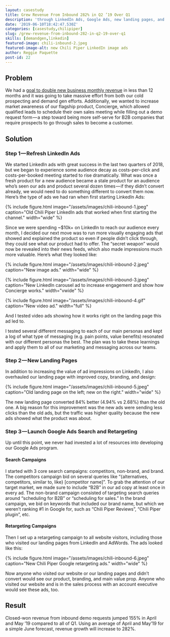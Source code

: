 ```yaml
---
layout: casestudy
title: Grew Revenue From Inbound 282% in Q2 ’19 Over Q1
description: 'through LinkedIn Ads, Google Ads, new landing pages, and more.'
date: '2019-06-10T18:42:47.530Z'
categories: [casestudy,chilipiper]
slug: /grew-revenue-from-inbound-282-in-q2-19-over-q1
skills: [demandgen,linkedin]
featured-image: chili-inbound-2.jpeg
featured-image-alt: new Chili Piper LinkedIn image ads
author: Reggie Paquette
post-id: 22
---
```


## Problem

We had a [goal to double new business monthly revenue](/created-a-forecast-model-to-double-customer-acquisition-growth) in less than 12 months and it was going to take massive effort from both our cold prospecting and demand gen efforts. Additionally, we wanted to increase market awareness of our flagship product, Concierge, which allowed qualified leads to schedule their own sales meeting while filling out a demo request form — a step toward being more self-serve for B2B companies that require prospects to go through sales to become a customer.

## Solution

### Step 1 — Refresh LinkedIn Ads

We started LinkedIn ads with great success in the last two quarters of 2018, but we began to experience some audience decay as costs-per-click and costs-per-booked meeting started to rise dramatically. What was once a fresh product for a new audience became a stale product for an audience who’s seen our ads and product several dozen times — if they didn’t convert already, we would need to do something different to convert them now. Here’s the type of ads we had ran when first starting LinkedIn Ads:

{% include figure.html image="/assets/images/chili-inbound-1.jpeg" caption="Old Chili Piper LinkedIn ads that worked when first starting the channel." width="wide" %}

Since we were spending ~$10k+ on LinkedIn to reach our audience every month, I decided our next move was to run more visually engaging ads that showed and explained the product so even if people didn’t click through, they could see what our product had to offer. The “secret weapon” would now be revealed into their news feeds, which also made impressions much more valuable. Here’s what they looked like:

{% include figure.html image="/assets/images/chili-inbound-2.jpeg" caption="New image ads." width="wide" %}

{% include figure.html image="/assets/images/chili-inbound-3.jpeg" caption="New LinkedIn carousel ad to increase engagement and show how Concierge works." width="vwide" %}

{% include figure.html image="/assets/images/chili-inbound-4.gif" caption="New video ad." width="full" %}

And I tested video ads showing how it works right on the landing page this ad led to.

I tested several different messaging to each of our main personas and kept a log of what type of messaging (e.g. pain points, value benefits) resonated with our different personas the best. The plan was to take these learnings and apply them to all of our marketing and messaging across our teams.

### Step 2 — New Landing Pages

In addition to increasing the value of ad impressions on LinkedIn, I also overhauled our landing page with improved copy, branding, and design:

{% include figure.html image="/assets/images/chili-inbound-5.jpeg" caption="Old landing page on the left; new on the right." width="wide" %}

The new landing page converted 84% better (4.94% vs 2.68%) than the old one. A big reason for this improvement was the new ads were sending less clicks than the old ads, but the traffic was higher quality because the new ads showed what the product was about.

### Step 3 — Launch Google Ads Search and Retargeting

Up until this point, we never had invested a lot of resources into developing our Google Ads program.

#### Search Campaigns

I started with 3 core search campaigns: competitors, non-brand, and brand. The competitors campaign bid on several queries like “{alternatives, competitors, similar to, like} \[competitor name\]”. To grab the attention of our target market, we made sure to include “B2B” in our ad copy at least once in every ad. The non-brand campaign consisted of targeting search queries around “scheduling for B2B” or “scheduling for sales.” In the brand campaign, we bid on keywords that included our brand name, but which we weren’t ranking #1 in Google for, such as “Chili Piper Reviews”, “Chili Piper plugin”, etc.

#### Retargeting Campaigns

Then I set up a retargeting campaign to all website visitors, including those who visited our landing pages from LinkedIn and AdWords. The ads looked like this:

{% include figure.html image="/assets/images/chili-inbound-6.jpeg" caption="New Chili Piper Google retargeting ads." width="wide" %}

Now anyone who visited our website or our landing pages and didn’t convert would see our product, branding, and main value prop. Anyone who visited our website and is in the sales process with an account executive would see these ads, too.

## Result

Closed-won revenue from inbound demo requests jumped 155% in April and May ’19 compared to all of Q1. Using an average of April and May’19 for a simple June forecast, revenue growth will increase to 282%.
